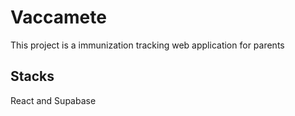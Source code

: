 # Vaccamete

This project is a immunization tracking web application for parents

## Stacks

React and Supabase


